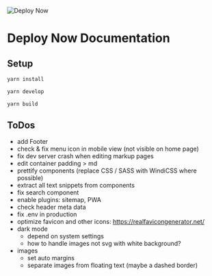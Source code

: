 ![Deploy Now](https://github.com/hunsalz/documentation/actions/workflows/ionos-space.yml/badge.svg?branch=content-first)

# Deploy Now Documentation

## Setup

```bash
yarn install
```

```bash
yarn develop
```

```bash
yarn build
```

## ToDos

* add Footer
* check & fix menu icon in mobile view (not visible on home page)
* fix dev server crash when editing markup pages
* edit container padding > md
* prettify components (replace CSS / SASS with WindiCSS where possible)
* extract all text snippets from components
* fix search component
* enable plugins: sitemap, PWA
* check header meta data
* fix .env in production
* optimize favicon and other icons: https://realfavicongenerator.net/
* dark mode
  * depend on system settings
  * how to handle images not svg with white background?
* images
  * set auto margins
  * separate images from floating text (maybe a dashed border)
